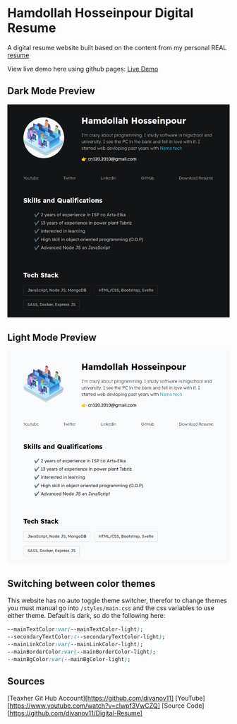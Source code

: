 # Hamdollah Hosseinpour Digital Resume

A digital resume website built based on the content from my personal REAL [resume](./assets/Resume.pdf) 

View live demo here using github pages: [Live Demo](https://hamdi2014.github.io/)

## Dark Mode Preview

<img src="assets\images\dark mode preview.png">

## Light Mode Preview

<img src="assets\images\light mode preview.png">

## Switching between color themes

This website has no auto toggle theme switcher, therefor to change themes you must manual go into `/styles/main.css` and the css variables to use either theme. Default is dark, so do the following here:

```css
--mainTextColor:var(--mainTextColor-light); 
--secondaryTextColor:(--secondaryTextColor-light);
--mainLinkColor:var(--mainLinkColor-light);
--mainBorderColor:var(--mainBorderColor-light);
--mainBgColor:var(--mainBgColor-light);
```
## Sources
[Teaxher Git Hub Account][https://github.com/divanov11]
[YouTube][https://www.youtube.com/watch?v=clwpf3VwCZQ]
[Source Code][https://github.com/divanov11/Digital-Resume]

